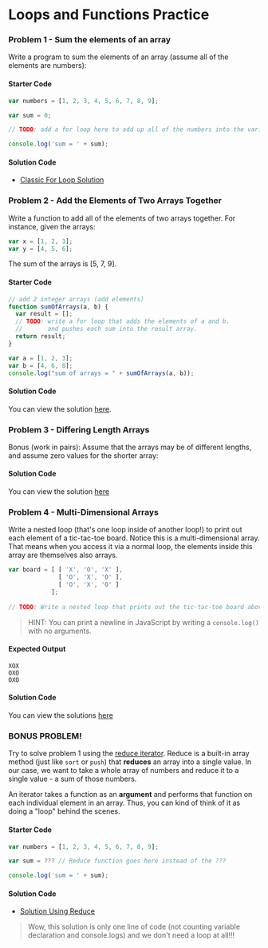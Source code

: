 # Loops and Functions Practice

### Problem 1 - Sum the elements of an array

Write a program to sum the elements of an array (assume all of the elements are numbers):

#### Starter Code

```javascript
var numbers = [1, 2, 3, 4, 5, 6, 7, 8, 9];

var sum = 0;

// TODO: add a for loop here to add up all of the numbers into the variable sum

console.log('sum = ' + sum);
```

#### Solution Code

* [Classic For Loop Solution](./solutions/p1.js)

### Problem 2 - Add the Elements of Two Arrays Together

Write a function to add all of the elements of two arrays together. For instance, given the arrays:

```javascript
var x = [1, 2, 3];
var y = [4, 5, 6];
```

The sum of the arrays is [5, 7, 9].

#### Starter Code

```javascript
// add 2 integer arrays (add elements)
function sumOfArrays(a, b) {
  var result = [];
  // TODO: write a for loop that adds the elements of a and b.
  //       and pushes each sum into the result array.
  return result;
}

var a = [1, 2, 3];
var b = [4, 6, 8];
console.log("sum of arrays = " + sumOfArrays(a, b));
```

#### Solution Code

You can view the solution [here](./solutions/p2.js).

### Problem 3 - Differing Length Arrays

Bonus (work in pairs): Assume that the arrays may be of different lengths, and assume zero values for the shorter array:

#### Solution Code

You can view the solution [here](./solutions/p3.js)

### Problem 4 - Multi-Dimensional Arrays

Write a nested loop (that's one loop inside of another loop!) to print out each element of a tic-tac-toe board. Notice this is a multi-dimensional array. That means when you access it via a normal loop, the elements inside this array are themselves also arrays.

```javascript
var board = [ [ 'X', 'O', 'X' ],
              [ 'O', 'X', 'O' ],
              [ 'O', 'X', 'O' ]
            ];
            
// TODO: Write a nested loop that prints out the tic-tac-toe board above
```

> HINT: You can print a newline in JavaScript by writing a `console.log()` with no arguments.

#### Expected Output

```
XOX
OXO
OXO
```

#### Solution Code

You can view the solutions [here](./solutions/p4.js)

### BONUS PROBLEM!

Try to solve problem 1 using the [reduce iterator](https://www.w3schools.com/jsref/jsref_reduce.asp). Reduce is a built-in array method (just like `sort` or `push`) that **reduces** an array into a single value. In our case, we want to take a whole array of numbers and reduce it to a single value - a sum of those numbers.

An iterator takes a function as an **argument** and performs that function on each individual element in an array. Thus, you can kind of think of it as doing a "loop" behind the scenes. 

#### Starter Code

```javascript
var numbers = [1, 2, 3, 4, 5, 6, 7, 8, 9];

var sum = ??? // Reduce function goes here instead of the ???

console.log('sum = ' + sum);
```

#### Solution Code

* [Solution Using Reduce](./solutions/p1b.js)

> Wow, this solution is only one line of code (not counting variable declaration and console.logs) and we don't need a loop at all!!!
